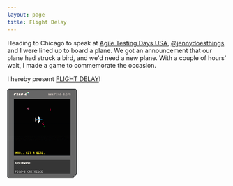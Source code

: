 ```yaml
---
layout: page
title: Flight Delay
---
```


Heading to Chicago to speak at [Agile Testing Days USA](https://agiletestingdays.us/), [@jennydoesthings](https://twitter.com/jennydoesthings) and I were lined up to board a plane. We got an announcement that our plane had struck a bird, and we'd need a new plane. With a couple of hours' wait, I made a game to commemorate the occasion.

I hereby present [FLIGHT DELAY](/public/downloads/pico-8/flight_delay/flight_delay.html)!

![alt text](/public/downloads/pico-8/flight_delay/flight_delay.p8.png "Flight Delay Pico-8 Game")
